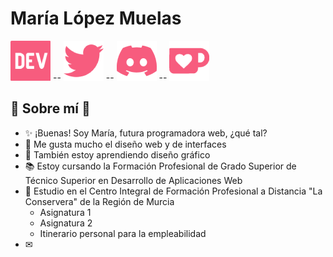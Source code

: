 # María López Muelas 

![DEV](https://github.com/Benethert/Benethert/blob/pics/DEV.png "DEV.png") -- ![twitter](https://github.com/Benethert/Benethert/blob/pics/TW.png "TW.png") -- ![discord](https://github.com/Benethert/Benethert/blob/pics/DC.png "DC.png") -- ![coffee](https://github.com/Benethert/Benethert/blob/pics/COF.png "COF.png") 



## 🌷 Sobre mí 🌷

- ✨ ¡Buenas! Soy María, futura programadora web, ¿qué tal?
- 👀 Me gusta mucho el diseño web y de interfaces
- 🌱 También estoy aprendiendo diseño gráfico
- 📚 Estoy cursando la Formación Profesional de Grado Superior de Técnico Superior en Desarrollo de Aplicaciones Web
- 🎒 Estudio en el Centro Integral de Formación Profesional a Distancia "La Conservera" de la Región de Murcia
    - Asignatura 1
    - Asignatura 2
    - Itinerario personal para la empleabilidad
- ✉ 


<!---
Benethert/Benethert is a ✨ special ✨ repository because its `README.md` (this file) appears on your GitHub profile.
You can click the Preview link to take a look at your changes.
--->
